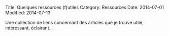Title: Quelques ressources (f)utiles
Category: Ressources
Date: 2014-07-01
Modified: 2014-07-13

Une collection de liens concernant des articles que je trouve utile,
intéressant, éclairant...


